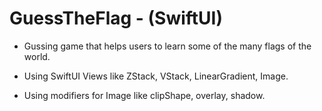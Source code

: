 # GuessTheFlag - (SwiftUI)

- Gussing game that helps users to learn some of the many flags of the world.

- Using SwiftUI Views like ZStack, VStack, LinearGradient, Image.

- Using modifiers for Image like clipShape, overlay, shadow.

